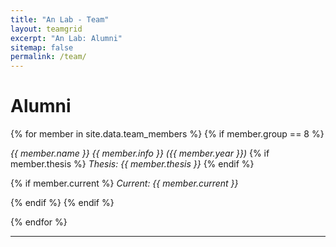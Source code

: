 ```yaml
---
title: "An Lab - Team"
layout: teamgrid
excerpt: "An Lab: Alumni"
sitemap: false
permalink: /team/
---
```


# Alumni

{% for member in site.data.team_members %}
{% if member.group == 8 %}

<i class="alumni1">{{ member.name }}</i> <i class="alumni2">{{ member.info }} ({{ member.year }})</i> 
{% if member.thesis %} 
<i class="alumni2">Thesis: {{ member.thesis }}</i>
{% endif %}

{% if member.current %} 
<i class="alumni2">Current: {{ member.current }}</i>

{% endif %}
{% endif %}

{% endfor %}

---

